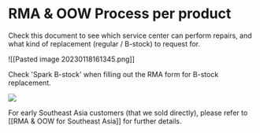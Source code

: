 # RMA & OOW Process per product
Check this document to see which service center can perform repairs, and what kind of replacement (regular / B-stock) to request for.

![[Pasted image 20230118161345.png]]

Check 'Spark B-stock' when filling out the RMA form for B-stock replacement.

![](https://lh5.googleusercontent.com/Q3wBpCHP7y2evZ6tTa-HDcMVUqrz530esCx8LGH8H1n6R_79HHhQw10BQPuUtJeWmIz4foI8F_mIFY84LlzgWwytNTiqKeNNaX2mNzfgxclISJSmThXDUihpQQ0aQQT3kxouWPbchqDEG3TCWZ_3zPEPwC-akPnNfSCEBI2R_wr4U0JSGl0RGIfs8NBm)

For early Southeast Asia customers (that we sold directly), please refer to [[RMA & OOW for Southeast Asia]] for further details.